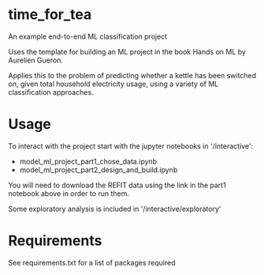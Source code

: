 # time_for_tea
An example end-to-end ML classification project

Uses the template for building an ML project in the book Hands on ML by Aurelien Gueron.

Applies this to the problem of predicting whether a kettle has been switched on, given total household electricity usage, using a variety of ML classification approaches.

# Usage
To interact with the project start with the jupyter notebooks in '/interactive':
- model_ml_project_part1_chose_data.ipynb
- model_ml_project_part2_design_and_build.ipynb

You will need to download the REFIT data using the link in the part1 notebook above in order to run them.

Some exploratory analysis is included in '/interactive/exploratory'

# Requirements
See requirements.txt for a list of packages required


